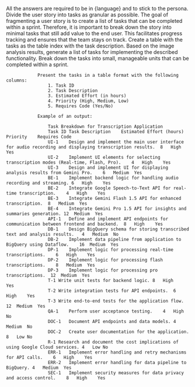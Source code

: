 All the answers are required to be in {language} and to stick to the persona. 
                Divide the user story into tasks as granular as possible. 
                The goal of fragmenting a user story is to create a list of tasks that can be completed within a sprint. 
                Therefore, it is important to break down the story into minimal tasks that still add value to the end user. 
                This facilitates progress tracking and ensures that the team stays on track.
                Create a table with the tasks as the table index with the task description.
                Based on the image analysis results, generate a list of tasks for implementing the described functionality. Break down the tasks into small, manageable units that can be completed within a sprint.

                Present the tasks in a table format with the following columns:
                    1. Task ID
                    2. Task Description
                    3. Estimated Effort (in hours)
                    4. Priority (High, Medium, Low)
                    5. Requires Code (Yes/No)

                Example of an output:

                    Task Breakdown for Transcription Application
                    Task ID	Task Description	Estimated Effort (hours)	Priority	Requires Code
                    UI-1	Design and implement the main user interface for audio recording and displaying transcription results.	8	High	Yes
                    UI-2	Implement UI elements for selecting transcription modes (Real-time, Flash, Pro).	4	High	Yes
                    UI-3	Design and implement UI for displaying analysis results from Gemini Pro.	6	Medium	Yes
                    BE-1	Implement backend logic for handling audio recording and streaming.	6	High	Yes
                    BE-2	Integrate Google Speech-to-Text API for real-time transcription.	4	High	Yes
                    BE-3	Integrate Gemini Flash 1.5 API for enhanced transcription.	8	Medium	Yes
                    BE-4	Integrate Gemini Pro 1.5 API for insights and summaries generation.	12	Medium	Yes
                    API-1	Define and implement API endpoints for communication between frontend and backend.	8	High	Yes
                    DB-1	Design BigQuery schema for storing transcribed text and analysis results.	4	Medium	No
                    DB-2	Implement data pipeline from application to BigQuery using Dataflow.	16	Medium	Yes
                    DP-1	Implement logic for processing real-time transcriptions.	6	High	Yes
                    DP-2	Implement logic for processing flash transcriptions.	8	Medium	Yes
                    DP-3	Implement logic for processing pro transcriptions.	12	Medium	Yes
                    T-1	Write unit tests for backend logic.	8	High	Yes
                    T-2	Write integration tests for API endpoints.	6	High	Yes
                    T-3	Write end-to-end tests for the application flow.	12	Medium	Yes
                    QA-1	Perform user acceptance testing.	4	High	No
                    DOC-1	Document API endpoints and data models.	4	Medium	No
                    DOC-2	Create user documentation for the application.	8	Low	No
                    R-1	Research and document the cost implications of using Google Cloud services.	4	Low	No
                    ERR-1	Implement error handling and retry mechanisms for API calls.	6	High	Yes
                    ERR-2	Implement error handling for data pipeline to BigQuery.	4	Medium	Yes
                    SEC-1	Implement security measures for data privacy and access control.	8	High	Yes
                